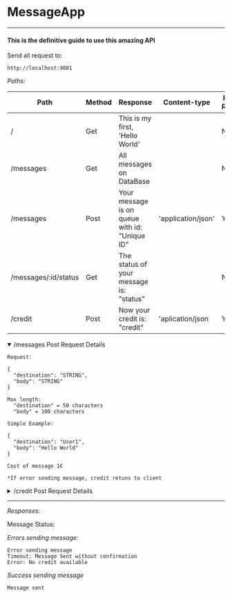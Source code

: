 # MessageApp
***
#### This is the definitive guide to use this amazing API
 
Send all request to: 
```
http://localhost:9001
```
*Paths:*

|  Path | Method  | Response  | Content-type|  Request Required|
|---|---|---|---|---|
|   /| Get  |  This is my first, 'Hello World' | | No   
|   /messages| Get  | All messages on DataBase ||No
| /messages  |  Post | Your message is on queue with id: "Unique ID" |'application/json'  |Yes
|/messages/:id/status|Get|The status of your message is: "status"||No
|/credit|Post|Now your credit is: "credit"|'aplication/json|Yes


<details open><summary>/messages Post Request Details</summary> 

```
Request: 

{
  "destination": "STRING",
  "body": "STRING"
}

Max length:
  "destination" = 50 characters
  "body" = 100 characters

Simple Example: 

{
  "destination": "User1",
  "body": "Hello World"
}

Cost of message 1€

*If error sending message, credit retuns to client 
```
</details>

<details><summary>/credit Post Request Details</summary> 

```
Request: 

{
  "amount": Number
}
```
</details>

***

*Responses:*

Message Status:

*Errors sending message:*
```
Error sending message
Timeout: Message Sent without confirmation
Error: No credit available

```
*Success sending message*
```
Message sent
```
